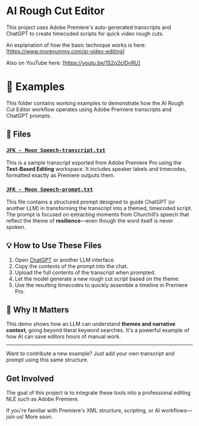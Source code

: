 # AI Rough Cut Editor

This project uses Adobe Premiere's auto-generated transcripts and ChatGPT to create timecoded scripts for quick video rough cuts. 

An explanation of how the basic technique works is here: [https://www.moreyummy.com/ai-video-editing]

Also on YouTube here: [https://youtu.be/1S2o2clDvRU]

# 📂 Examples

This folder contains working examples to demonstrate how the AI Rough Cut Editor workflow operates using Adobe Premiere transcripts and ChatGPT prompts.

## 📝 Files

### [`JFK - Moon Speech-transcript.txt`](https://github.com/surfermedina/AI-RoughCut-Editor/blob/main/examples/JFK%20-%20Moon%20Speech-transcript.txt)
This is a sample transcript exported from Adobe Premiere Pro using the **Text-Based Editing** workspace. It includes speaker labels and timecodes, formatted exactly as Premiere outputs them.

### [`JFK - Moon Speech-prompt.txt`](https://github.com/surfermedina/AI-RoughCut-Editor/blob/main/examples/JFK%20-%20Moon%20Speech-prompt.txt)
This file contains a structured prompt designed to guide ChatGPT (or another LLM) in transforming the transcript into a themed, timecoded script. The prompt is focused on extracting moments from Churchill’s speech that reflect the theme of **resilience**—even though the word itself is never spoken.

## 💡 How to Use These Files

1. Open [ChatGPT](https://chat.openai.com) or another LLM interface.
2. Copy the contents of the prompt into the chat.
3. Upload the full contents of the transcript when prompted.
4. Let the model generate a new rough cut script based on the theme.
5. Use the resulting timecodes to quickly assemble a timeline in Premiere Pro.

## 🧠 Why It Matters

This demo shows how an LLM can understand **themes and narrative context**, going beyond literal keyword searches. It's a powerful example of how AI can save editors hours of manual work.

---

Want to contribute a new example? Just add your own transcript and prompt using this same structure.


## Get Involved
The goal of this project is to integrate these tools into a professional editing NLE such as Adobe Premiere.

If you're familiar with Premiere's XML structure, scripting, or AI workflows—join us! More soon.
